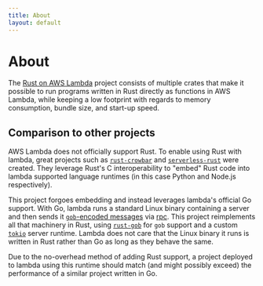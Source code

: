 ```yaml
---
title: About
layout: default
---
```


# About

The [Rust on AWS Lambda](https://github.com/srijs/rust-aws-lambda) project consists of multiple crates that make it possible to run programs written in Rust directly as functions in AWS Lambda, while keeping a low footprint with regards to memory consumption, bundle size, and start-up speed.

## Comparison to other projects

AWS Lambda does not officially support Rust. To enable using Rust with lambda, great projects such as [`rust-crowbar`](https://github.com/ilianaw/rust-crowbar) and [`serverless-rust`](https://github.com/softprops/serverless-rust) were created. They leverage Rust's C interoperability to "embed" Rust code into lambda supported language runtimes (in this case Python and Node.js respectively).

This project forgoes embedding and instead leverages lambda's official Go support. With Go, lambda runs a standard Linux binary containing a server and then sends it [`gob`-encoded messages](https://golang.org/pkg/encoding/gob/) via [rpc](https://golang.org/pkg/net/rpc/). This project reimplements all that machinery in Rust, using [`rust-gob`](https://github.com/srijs/rust-gob) for `gob` support and a custom [`tokio`](https://github.com/tokio-rs/tokio) server runtime. Lambda does not care that the Linux binary it runs is written in Rust rather than Go as long as they behave the same.

Due to the no-overhead method of adding Rust support, a project deployed to lambda using this runtime should match (and might possibly exceed) the performance of a similar project written in Go.
